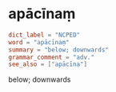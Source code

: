 # apācīnaṃ

``` toml
dict_label = "NCPED"
word = "apācīnaṃ"
summary = "below; downwards"
grammar_comment = "adv."
see_also = ["apācīna"]
```

below; downwards

